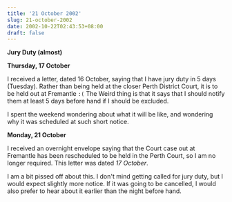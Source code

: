 ```yaml
---
title: '21 October 2002'
slug: 21-october-2002
date: 2002-10-22T02:43:53+08:00
draft: false
---
```


**Jury Duty (almost)**

**Thursday, 17 October**

I received a letter, dated 16 October, saying that I have jury duty in
5 days (Tuesday). Rather than being held at the closer Perth District
Court, it is to be held out at Fremantle `:(` The Weird thing is that
it says that I should notify them at least 5 days before hand if I
should be excluded.

I spent the weekend wondering about what it will be like, and
wondering why it was scheduled at such short notice.

**Monday, 21 October**

I received an overnight envelope saying that the Court case out at
Fremantle has been rescheduled to be held in the Perth Court, so I am
no longer required. This letter was dated *17 October*.

I am a bit pissed off about this. I don\'t mind getting called for jury
duty, but I would expect slightly more notice. If it was going to be
cancelled, I would also prefer to hear about it earlier than the night
before hand.
